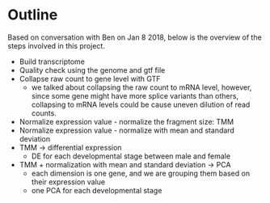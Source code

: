# Outline

Based on conversation with Ben on Jan 8 2018, below is the overview of the steps involved in this project. 
- Build transcriptome
- Quality check using the genome and gtf file
- Collapse raw count to gene level with GTF 
  - we talked about collapsing the raw count to mRNA level, however, since some gene might have more splice variants than others, collapsing to mRNA levels could be cause uneven dilution of read counts.  
- Normalize expression value - normalize the fragment size: TMM 
- Normalize expression value - normalize with mean and standard deviation 
- TMM -> differential expression
  - DE for each developmental stage between male and female
- TMM + normalization with mean and standard deviation -> PCA
  - each dimension is one gene, and we are grouping them based on their expression value
  - one PCA for each developmental stage

